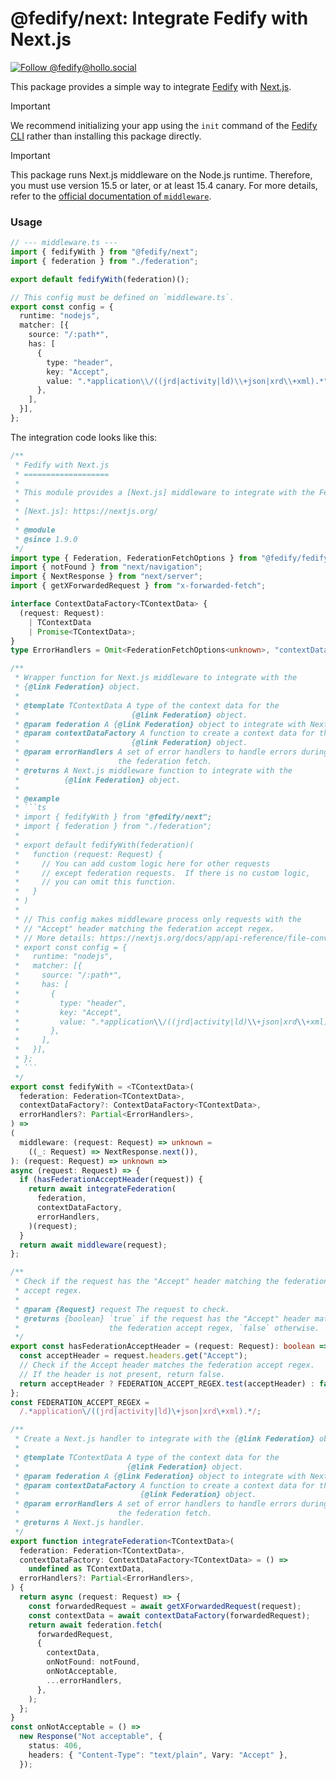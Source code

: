 <!-- deno-fmt-ignore-file -->

@fedify/next: Integrate Fedify with Next.js
===========================================

[![Follow @fedify@hollo.social][@fedify@hollo.social badge]][@fedify@hollo.social]

This package provides a simple way to integrate [Fedify] with [Next.js].

> [!IMPORTANT]
> We recommend initializing your app using the `init` command of the
> [Fedify CLI] rather than installing this package directly.

> [!IMPORTANT]
> This package runs Next.js middleware on the Node.js runtime.
> Therefore, you must use version 15.5 or later, or at least 15.4 canary.
> For more details, refer to the [official documentation of `middleware`].



### Usage

~~~~ typescript
// --- middleware.ts ---
import { fedifyWith } from "@fedify/next";
import { federation } from "./federation";

export default fedifyWith(federation)();

// This config must be defined on `middleware.ts`.
export const config = {
  runtime: "nodejs",
  matcher: [{
    source: "/:path*",
    has: [
      {
        type: "header",
        key: "Accept",
        value: ".*application\\/((jrd|activity|ld)\\+json|xrd\\+xml).*",
      },
    ],
  }],
};
~~~~


The integration code looks like this:


~~~~ typescript
/**
 * Fedify with Next.js
 * ===================
 *
 * This module provides a [Next.js] middleware to integrate with the Fedify.
 *
 * [Next.js]: https://nextjs.org/
 *
 * @module
 * @since 1.9.0
 */
import type { Federation, FederationFetchOptions } from "@fedify/fedify";
import { notFound } from "next/navigation";
import { NextResponse } from "next/server";
import { getXForwardedRequest } from "x-forwarded-fetch";

interface ContextDataFactory<TContextData> {
  (request: Request):
    | TContextData
    | Promise<TContextData>;
}
type ErrorHandlers = Omit<FederationFetchOptions<unknown>, "contextData">;

/**
 * Wrapper function for Next.js middleware to integrate with the
 * {@link Federation} object.
 *
 * @template TContextData A type of the context data for the
 *                         {@link Federation} object.
 * @param federation A {@link Federation} object to integrate with Next.js.
 * @param contextDataFactory A function to create a context data for the
 *                         {@link Federation} object.
 * @param errorHandlers A set of error handlers to handle errors during
 *                      the federation fetch.
 * @returns A Next.js middleware function to integrate with the
 *          {@link Federation} object.
 *
 * @example
 * ```ts
 * import { fedifyWith } from "@fedify/next";
 * import { federation } from "./federation";
 *
 * export default fedifyWith(federation)(
 *   function (request: Request) {
 *     // You can add custom logic here for other requests
 *     // except federation requests.  If there is no custom logic,
 *     // you can omit this function.
 *   }
 * )
 *
 * // This config makes middleware process only requests with the
 * // "Accept" header matching the federation accept regex.
 * // More details: https://nextjs.org/docs/app/api-reference/file-conventions/middleware#config-object-optional.
 * export const config = {
 *   runtime: "nodejs",
 *   matcher: [{
 *     source: "/:path*",
 *     has: [
 *       {
 *         type: "header",
 *         key: "Accept",
 *         value: ".*application\\/((jrd|activity|ld)\\+json|xrd\\+xml).*",
 *       },
 *     ],
 *   }],
 * };
 * ```
 */
export const fedifyWith = <TContextData>(
  federation: Federation<TContextData>,
  contextDataFactory?: ContextDataFactory<TContextData>,
  errorHandlers?: Partial<ErrorHandlers>,
) =>
(
  middleware: (request: Request) => unknown =
    ((_: Request) => NextResponse.next()),
): (request: Request) => unknown =>
async (request: Request) => {
  if (hasFederationAcceptHeader(request)) {
    return await integrateFederation(
      federation,
      contextDataFactory,
      errorHandlers,
    )(request);
  }
  return await middleware(request);
};

/**
 * Check if the request has the "Accept" header matching the federation
 * accept regex.
 *
 * @param {Request} request The request to check.
 * @returns {boolean} `true` if the request has the "Accept" header matching
 *                    the federation accept regex, `false` otherwise.
 */
export const hasFederationAcceptHeader = (request: Request): boolean => {
  const acceptHeader = request.headers.get("Accept");
  // Check if the Accept header matches the federation accept regex.
  // If the header is not present, return false.
  return acceptHeader ? FEDERATION_ACCEPT_REGEX.test(acceptHeader) : false;
};
const FEDERATION_ACCEPT_REGEX =
  /.*application\/((jrd|activity|ld)\+json|xrd\+xml).*/;

/**
 * Create a Next.js handler to integrate with the {@link Federation} object.
 *
 * @template TContextData A type of the context data for the
 *                        {@link Federation} object.
 * @param federation A {@link Federation} object to integrate with Next.js.
 * @param contextDataFactory A function to create a context data for the
 *                           {@link Federation} object.
 * @param errorHandlers A set of error handlers to handle errors during
 *                      the federation fetch.
 * @returns A Next.js handler.
 */
export function integrateFederation<TContextData>(
  federation: Federation<TContextData>,
  contextDataFactory: ContextDataFactory<TContextData> = () =>
    undefined as TContextData,
  errorHandlers?: Partial<ErrorHandlers>,
) {
  return async (request: Request) => {
    const forwardedRequest = await getXForwardedRequest(request);
    const contextData = await contextDataFactory(forwardedRequest);
    return await federation.fetch(
      forwardedRequest,
      {
        contextData,
        onNotFound: notFound,
        onNotAcceptable,
        ...errorHandlers,
      },
    );
  };
}
const onNotAcceptable = () =>
  new Response("Not acceptable", {
    status: 406,
    headers: { "Content-Type": "text/plain", Vary: "Accept" },
  });
~~~~

[@fedify@hollo.social badge]: https://fedi-badge.deno.dev/@fedify@hollo.social/followers.svg
[@fedify@hollo.social]: https://hollo.social/@fedify
[Fedify]: https://fedify.dev/
[Next.js]: https://nextjs.org/
[official documentation of `middleware`]: https://nextjs.org/docs/app/api-reference/file-conventions/middleware#runtime
[Fedify CLI]: https://www.npmjs.com/package/@fedify/cli
